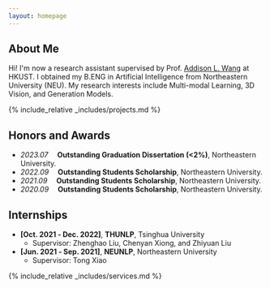 ```yaml
---
layout: homepage
---
```


## About Me

Hi! I'm now a research assistant supervised by Prof. <a href="https://vlislab22.github.io/vlislab/linwang.html">Addison L. Wang</a> at HKUST.
I obtained my B.ENG in Artificial Intelligence from Northeastern University (NEU).
My research interests include Multi-modal Learning, 3D Vision, and Generation Models.


{% include_relative _includes/projects.md %}


## Honors and Awards

- *2023.07* &emsp;**Outstanding Graduation Dissertation (<2%)**, Northeastern University. 
- *2022.09* &emsp;**Outstanding Students Scholarship**, Northeastern University. 
- *2021.09* &emsp;**Outstanding Students Scholarship**, Northeastern University. 
- *2020.09* &emsp;**Outstanding Students Scholarship**, Northeastern University.


## Internships

- **[Oct. 2021 ‑ Dec. 2022]**, **THUNLP**, Tsinghua University
  - Supervisor: Zhenghao Liu, Chenyan Xiong, and Zhiyuan Liu
- **[Jun. 2021 ‑ Sep. 2021]**, **NEUNLP**, Northeastern University
  - Supervisor: Tong Xiao


{% include_relative _includes/services.md %}




<script type="text/javascript" id="clustrmaps" src="//clustrmaps.com/map_v2.js?d=Jd8OzMhdKMK1K5bnZn9Yn3pFyeY2ahWgCA6In0frwYc&cl=ffffff&w=a"></script>


